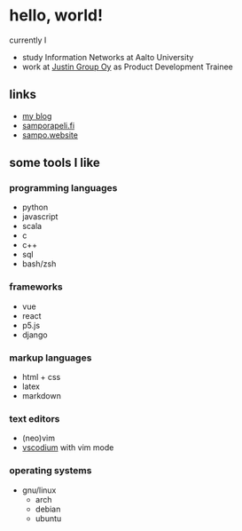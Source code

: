 # hello, world!
currently I
* study Information Networks at Aalto University
* work at [Justin Group Oy](https://justin.fi) as Product Development Trainee

## links
* [my blog](https://sampo.website/blog/en/)
* [samporapeli.fi](https://samporapeli.fi)
* [sampo.website](https://sampo.website)

## some tools I like
### programming languages
* python
* javascript
* scala
* c
* c++
* sql
* bash/zsh

### frameworks
* vue
* react
* p5.js
* django

### markup languages
* html + css
* latex
* markdown

### text editors
* (neo)vim
* [vscodium](https://github.com/VSCodium/vscodium) with vim mode

### operating systems
* gnu/linux
    * arch
    * debian
    * ubuntu
